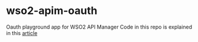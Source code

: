 # wso2-apim-oauth
Oauth playground app for WSO2 API Manager
Code in this repo is explained in this [article](http://me.knnect.com/blog/?page_id=342)
